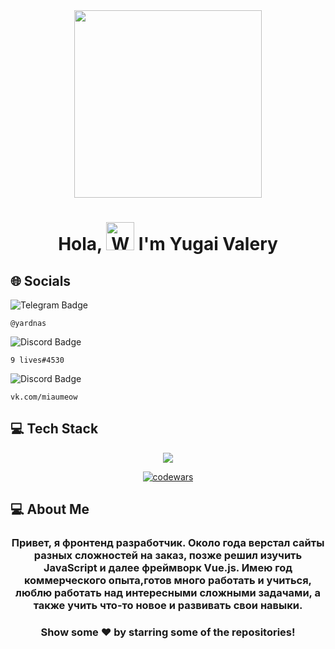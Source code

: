 <div id="header" align="center">
  <img src="https://media.giphy.com/media/jdPMeyv9rn0hZHh8n9/giphy.gif" width="300"/>
</div>


<h1 align="center"> Hola, <img src="https://raw.githubusercontent.com/nixin72/nixin72/master/wave.gif" 
         alt="Waving hand animated gif"
         height="45"
         width="45" /> I'm Yugai Valery</h1>
         
## 🌐 Socials

<div id="badges">
  <div>
    <img src="https://img.shields.io/badge/Telegram-blue?style=for-the-badge&logo=telegram&logoColor=white" alt="Telegram Badge"/>
    
    @yardnas
  </div>
  <div>
    <img src="https://img.shields.io/badge/Discord-gray?style=for-the-badge&logo=discord&logoColor=white" alt="Discord Badge"/>
    
    9 lives#4530
  </div>
  <div>
    <img src="https://img.shields.io/badge/Vk-blue?style=for-the-badge&logo=vk&logoColor=white" alt="Discord Badge"/>
    
    vk.com/miaumeow
  </div>
</div>

## 💻 Tech Stack
<p align="center">
  <a href="https://skillicons.dev">
    <img src="https://skillicons.dev/icons?i=js,html,css,sass,figma,vue,webpack,tailwind" />
  </a>
</p>

<div align="center">
  
 [![codewars](https://www.codewars.com/users/spacecreated1337/badges/large)](https://www.codewars.com/users/spacecreated1337)
  
</div>

## 💻 About Me
<div align="center">

### Привет, я фронтенд разработчик. Около года верстал сайты разных сложностей на заказ, позже решил изучить JavaScript и далее фреймворк Vue.js. Имею год коммерческого опыта,готов много работать и учиться, люблю работать над интересными сложными задачами, а также учить что-то новое и развивать свои навыки. 
</div>

<div align="center">

### Show some ❤️ by starring some of the repositories!
